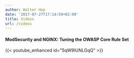 ```yaml
---
author: Walter Hop
date: '2017-07-27T17:14:59+02:00'
title: Videos
url: /videos
---
```



#### ModSecurity and NGINX: Tuning the OWASP Core Rule Set

{{< youtube_enhanced id="5qW9IUNLGqQ" >}}
